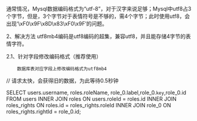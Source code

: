 通常情况，Mysql数据编码格式为“utf-8”，对于汉字来说足够；Mysql中utf8占3个字节，但是，3个字节对于表情符号是不够的，需4个字节；此时使用utf8，会出现‘\xF0\x9F\x8D\x83\xF0\x9F’的问题。

2、解决方法 utf8mb4编码是utf8编码的超集，兼容utf8，并且能存储4字节的表情字符。

2.1、针对字段修改编码格式（推荐使用）

        数据库表对应字段上修改编码格式为utf8mb4

// 请求太快，会获得旧的数据，为此等待0.5秒钟

SELECT users.username, roles.roleName, role_0.label,role_0.`key`,role_0.id FROM users INNER JOIN roles ON users.roleId =
roles.id INNER JOIN roles_rights ON roles.id = roles_rights.roleId INNER JOIN role_0 ON roles_rights.rightId =
role_0.id;


